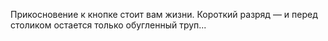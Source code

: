 Прикосновение к кнопке стоит вам жизни. Короткий разряд — и перед столиком остается только обугленный труп...

